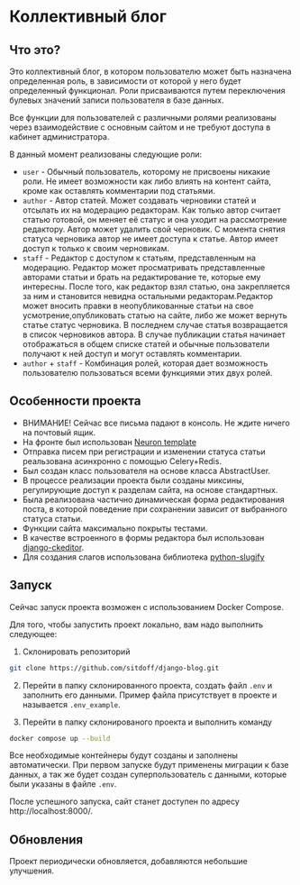 # Коллективный блог

## Что это?

Это коллективный блог, в котором пользователю может быть назначена определенная роль, в зависимости от которой у него будет определенный функционал.
Роли присваиваются путем переключения булевых значений записи пользователя в базе данных.

Все функции для пользователей с различными ролями реализованы через взаимодействие с основным сайтом и не требуют доступа в кабинет администратора.

В данный момент реализованы следующие роли:

-   `user` - Обычный пользователь, которому не присвоены никакие роли. Не имеет возможности как либо влиять на контент сайта, кроме как оставлять комментарии под статьями.
-   `author` - Автор статей. Может создавать черновики статей и отсылать их на модерацию редакторам. Как только автор считает статью готовой, он меняет её статус
    и она уходит на рассмотрение редактору. Автор может удалить свой черновик. С момента снятия статуса черновика автор не имеет доступа к статье. Автор имеет доступ к только к своим черновикам.
-   `staff` - Редактор с доступом к статьям, представленным на модерацию. Редактор может просматривать представленные авторами статьи и брать на редактирование те,
    которые ему интересны. После того, как редактор взял статью, она закрепляется за ним и становится невидна остальными редакторам.Редактор может вносить правки
    в неопубликованные статьи на свое усмотрение,опубликовать статью на сайте, либо же может вернуть статье статус черновика. В последнем случае статья возвращается
    в список черновиков автора. В случае публикации статья начинает отображаться в общем списке статей и обычные пользователи получают к ней доступ и могут оставлять
    комментарии.
-   `author` + `staff` - Комбинация ролей, которая дает возможность пользователю пользоваться всеми функциями этих двух ролей.

## Особенности проекта

-   ВНИМАНИЕ! Сейчас все письма падают в консоль. Не ждите ничего на почтовый ящик.
-   На фронте был использован [Neuron template](https://www.tooplate.com/view/2085-neuron)
-   Отправка писем при регистрации и изменении статуса статьи реальзована асинхронно с помощью Celery+Redis.
-   Был создан класс пользователя на основе класса AbstractUser.
-   В процессе реализации проекта были созданы миксины, регулирующие доступ к разделам сайта, на основе стандартных.
-   Была реализована частично динамическая форма редактирования поста, в которой поведение при сохранении зависит от выбранного статуса статьи.
-   Функции сайта максимально покрыты тестами.
-   В качестве встроенного в формы редактора был использован [django-ckeditor](https://github.com/django-ckeditor).
-   Для создания слагов использована библиотека [python-slugify](https://pypi.org/project/python-slugify/)

## Запуск

Сейчас запуск проекта возможен с использованием Docker Compose.

Для того, чтобы запустить проект локально, вам надо выполнить следующee:

1. Склонировать репозиторий

```bash
git clone https://github.com/sitdoff/django-blog.git
```

2. Перейти в папку склонированного проекта, создать файл `.env` и заполнить его данными. Пример файла присутствует в проекте и называется `.env_example`.

3. Перейти в папку склонированого проекта и выполнить команду

```bash
docker compose up --build
```

Все необходимые контейнеры будут созданы и заполнены автоматически. При первом запуске будут применены миграции к базе данных, а так же будет создан суперпользователь
с данными, которые были указаны в файле `.env`.

После успешного запуска, сайт станет доступен по адресу http://localhost:8000/.

## Обновления

Проект периодически обновляется, добавляются небольшие улучшения.
